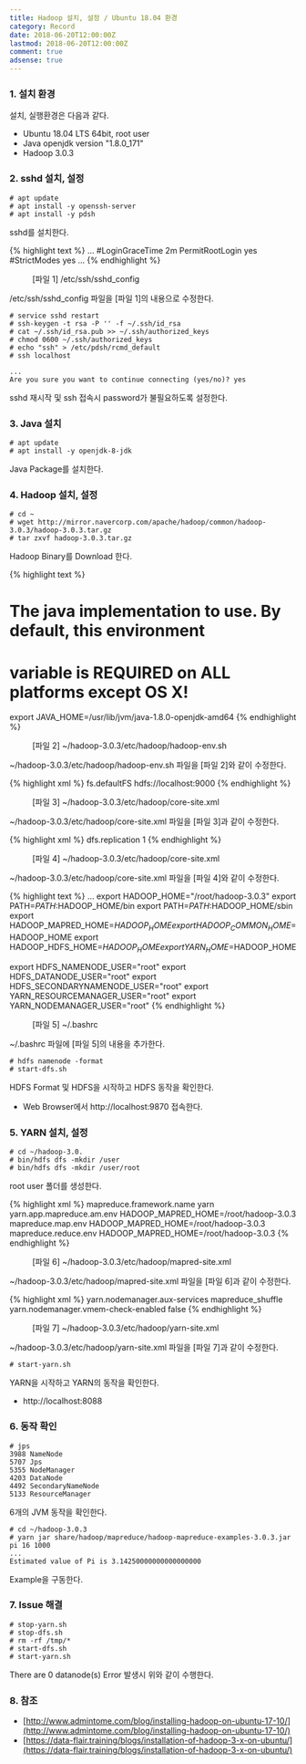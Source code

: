 ```yaml
---
title: Hadoop 설치, 설정 / Ubuntu 18.04 환경
category: Record
date: 2018-06-20T12:00:00Z
lastmod: 2018-06-20T12:00:00Z
comment: true
adsense: true
---
```


### 1. 설치 환경

설치, 실행환경은 다음과 같다.
* Ubuntu 18.04 LTS 64bit, root user
* Java openjdk version "1.8.0_171"
* Hadoop 3.0.3

### 2. sshd 설치, 설정

~~~
# apt update
# apt install -y openssh-server
# apt install -y pdsh
~~~

sshd를 설치한다.

{% highlight text %}
...
#LoginGraceTime 2m
PermitRootLogin yes
#StrictModes yes
...
{% endhighlight %}
<figure>
<figcaption class="caption">[파일 1] /etc/ssh/sshd_config</figcaption>
</figure>

/etc/ssh/sshd_config 파일을 [파일 1]의 내용으로 수정한다.

~~~
# service sshd restart
# ssh-keygen -t rsa -P '' -f ~/.ssh/id_rsa
# cat ~/.ssh/id_rsa.pub >> ~/.ssh/authorized_keys
# chmod 0600 ~/.ssh/authorized_keys
# echo "ssh" > /etc/pdsh/rcmd_default
# ssh localhost

...
Are you sure you want to continue connecting (yes/no)? yes
~~~

sshd 재시작 및 ssh 접속시 password가 불필요하도록 설정한다.

### 3. Java 설치 

~~~
# apt update
# apt install -y openjdk-8-jdk
~~~

Java Package를 설치한다.

### 4. Hadoop 설치, 설정

~~~
# cd ~
# wget http://mirror.navercorp.com/apache/hadoop/common/hadoop-3.0.3/hadoop-3.0.3.tar.gz
# tar zxvf hadoop-3.0.3.tar.gz
~~~

Hadoop Binary를 Download 한다.

{% highlight text %}
# The java implementation to use. By default, this environment
# variable is REQUIRED on ALL platforms except OS X!
export JAVA_HOME=/usr/lib/jvm/java-1.8.0-openjdk-amd64
{% endhighlight %}
<figure>
<figcaption class="caption">[파일 2] ~/hadoop-3.0.3/etc/hadoop/hadoop-env.sh</figcaption>
</figure>

~/hadoop-3.0.3/etc/hadoop/hadoop-env.sh 파일을 [파일 2]와 같이 수정한다.

{% highlight xml %}
<configuration>
	<property>
        <name>fs.defaultFS</name>
        <value>hdfs://localhost:9000</value>
    </property>
</configuration>
{% endhighlight %}
<figure>
<figcaption class="caption">[파일 3] ~/hadoop-3.0.3/etc/hadoop/core-site.xml</figcaption>
</figure>

~/hadoop-3.0.3/etc/hadoop/core-site.xml 파일을 [파일 3]과 같이 수정한다.

{% highlight xml %}
<configuration>
	<property>
        <name>dfs.replication</name>
        <value>1</value>
    </property>
</configuration>
{% endhighlight %}
<figure>
<figcaption class="caption">[파일 4] ~/hadoop-3.0.3/etc/hadoop/core-site.xml</figcaption>
</figure>

~/hadoop-3.0.3/etc/hadoop/core-site.xml 파일을 [파일 4]와 같이 수정한다.

{% highlight text %}
...
export HADOOP_HOME="/root/hadoop-3.0.3"
export PATH=$PATH:$HADOOP_HOME/bin
export PATH=$PATH:$HADOOP_HOME/sbin
export HADOOP_MAPRED_HOME=$HADOOP_HOME
export HADOOP_COMMON_HOME=$HADOOP_HOME
export HADOOP_HDFS_HOME=$HADOOP_HOME
export YARN_HOME=$HADOOP_HOME

export HDFS_NAMENODE_USER="root"
export HDFS_DATANODE_USER="root"
export HDFS_SECONDARYNAMENODE_USER="root"
export YARN_RESOURCEMANAGER_USER="root"
export YARN_NODEMANAGER_USER="root"
{% endhighlight %}
<figure>
<figcaption class="caption">[파일 5] ~/.bashrc</figcaption>
</figure>

~/.bashrc 파일에 [파일 5]의 내용을 추가한다.

~~~
# hdfs namenode -format
# start-dfs.sh
~~~

HDFS Format 및 HDFS을 시작하고 HDFS 동작을 확인한다.
* Web Browser에서 http://localhost:9870 접속한다.

### 5. YARN 설치, 설정

~~~
# cd ~/hadoop-3.0.
# bin/hdfs dfs -mkdir /user
# bin/hdfs dfs -mkdir /user/root
~~~

root user 폴더를 생성한다.

{% highlight xml %}
<configuration>
	<property>
		<name>mapreduce.framework.name</name>
		<value>yarn</value>
	</property>
	<property>
		<name>yarn.app.mapreduce.am.env</name>
		<value>HADOOP_MAPRED_HOME=/root/hadoop-3.0.3</value>
	</property>
	<property>
		<name>mapreduce.map.env</name>
		<value>HADOOP_MAPRED_HOME=/root/hadoop-3.0.3</value>
	</property>
	<property>
		<name>mapreduce.reduce.env</name>
		<value>HADOOP_MAPRED_HOME=/root/hadoop-3.0.3</value>
	</property>
</configuration>
{% endhighlight %}
<figure>
<figcaption class="caption">[파일 6] ~/hadoop-3.0.3/etc/hadoop/mapred-site.xml</figcaption>
</figure>

~/hadoop-3.0.3/etc/hadoop/mapred-site.xml 파일을 [파일 6]과 같이 수정한다.

{% highlight xml %}
<configuration>
	<property>
		<name>yarn.nodemanager.aux-services</name>
		<value>mapreduce_shuffle</value>
	</property>
	<property>
		<name>yarn.nodemanager.vmem-check-enabled</name>
		<value>false</value>
	</property>
</configuration>
{% endhighlight %}
<figure>
<figcaption class="caption">[파일 7] ~/hadoop-3.0.3/etc/hadoop/yarn-site.xml</figcaption>
</figure>

~/hadoop-3.0.3/etc/hadoop/yarn-site.xml 파일을 [파일 7]과 같이 수정한다.

~~~
# start-yarn.sh
~~~

YARN을 시작하고 YARN의 동작을 확인한다.
* http://localhost:8088

### 6. 동작 확인

~~~
# jps
3988 NameNode
5707 Jps
5355 NodeManager
4203 DataNode
4492 SecondaryNameNode
5133 ResourceManager
~~~

6개의 JVM 동작을 확인한다.

~~~
# cd ~/hadoop-3.0.3
# yarn jar share/hadoop/mapreduce/hadoop-mapreduce-examples-3.0.3.jar pi 16 1000
...
Estimated value of Pi is 3.14250000000000000000
~~~

Example을 구동한다.

### 7. Issue 해결

~~~
# stop-yarn.sh
# stop-dfs.sh
# rm -rf /tmp/*
# start-dfs.sh
# start-yarn.sh
~~~

There are 0 datanode(s) Error 발생시 위와 같이 수행한다.

### 8. 참조

* [http://www.admintome.com/blog/installing-hadoop-on-ubuntu-17-10/](http://www.admintome.com/blog/installing-hadoop-on-ubuntu-17-10/)
* [https://data-flair.training/blogs/installation-of-hadoop-3-x-on-ubuntu/](https://data-flair.training/blogs/installation-of-hadoop-3-x-on-ubuntu/)

